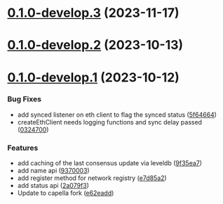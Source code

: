 # [0.1.0-develop.3](https://git.lumeweb.com/LumeWeb/kernel-eth/compare/v0.1.0-develop.2...v0.1.0-develop.3) (2023-11-17)

# [0.1.0-develop.2](https://git.lumeweb.com/LumeWeb/kernel-eth/compare/v0.1.0-develop.1...v0.1.0-develop.2) (2023-10-13)

# [0.1.0-develop.1](https://git.lumeweb.com/LumeWeb/kernel-eth/compare/v0.0.1...v0.1.0-develop.1) (2023-10-12)


### Bug Fixes

* add synced listener on eth client to flag the synced status ([5f64664](https://git.lumeweb.com/LumeWeb/kernel-eth/commit/5f64664676babae7065dc7560a5db780799c2c9e))
* createEthClient needs logging functions and sync delay passed ([0324700](https://git.lumeweb.com/LumeWeb/kernel-eth/commit/032470029cec8266b925ddb689512e18a580183b))


### Features

* add caching of the last consensus update via leveldb ([9f35ea7](https://git.lumeweb.com/LumeWeb/kernel-eth/commit/9f35ea7f9b31430a5840dc431fadd4cfd560759a))
* add name api ([9370003](https://git.lumeweb.com/LumeWeb/kernel-eth/commit/9370003a59d1dd0c343f6817c2940f7309703854))
* add register method for network registry ([e7d85a2](https://git.lumeweb.com/LumeWeb/kernel-eth/commit/e7d85a2af4c2325aae8b0a0e4c327a8f121fae6a))
* add status api ([2a079f3](https://git.lumeweb.com/LumeWeb/kernel-eth/commit/2a079f340f5f1a61809aebf92ea038a97665684a))
* Update to capella fork ([e62eadd](https://git.lumeweb.com/LumeWeb/kernel-eth/commit/e62eadd43617d4da0903d2d60d7c057966c5c71e))
